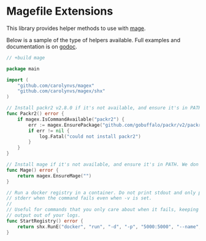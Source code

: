 # Magefile Extensions

This library provides helper methods to use with [mage](https://magefile.org).

Below is a sample of the type of helpers available. Full examples and
documentation is on [godoc](godoc.org/github.com/carolynvs/magex).

```go
// +build mage

package main

import (
	"github.com/carolynvs/magex"
	"github.com/carolynvs/magex/shx"
)

// Install packr2 v2.8.0 if it's not available, and ensure it's in PATH.
func Packr2() error {
    if magex.IsCommandAvailable("packr2") {
        err := magex.EnsurePackage("github.com/gobuffalo/packr/v2/packr2/cmd", "v2.8.0", "version")
        if err != nil {
            log.Fatal("could not install packr2")
        }
    }
}

// Install mage if it's not available, and ensure it's in PATH. We don't care which version
func Mage() error {
    return magex.EnsureMage("")
}

// Run a docker registry in a container. Do not print stdout and only print
// stderr when the command fails even when -v is set.
//
// Useful for commands that you only care about when it fails, keeping unhelpful
// output out of your logs.
func StartRegistry() error {
    return shx.RunE("docker", "run", "-d", "-p", "5000:5000", "--name", "registry", "registry:2")
}
```
